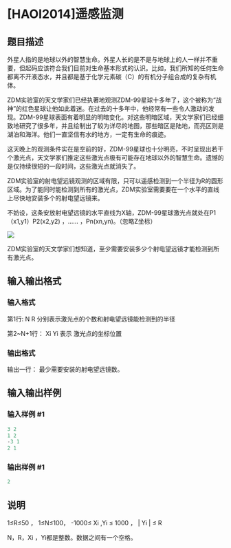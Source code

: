 # [HAOI2014]遥感监测

## 题目描述

外星人指的是地球以外的智慧生命。外星人长的是不是与地球上的人一样并不重要，但起码应该符合我们目前对生命基本形式的认识。比如，我们所知的任何生命都离不开液态水，并且都是基于化学元素碳（C）的有机分子组合成的复杂有机体。

ZDM实验室的天文学家们已经执著地观测ZDM-99星球十多年了，这个被称为“战神”的红色星球让他如此着迷。在过去的十多年中，他经常有一些令人激动的发现。ZDM-99星球表面有着明显的明暗变化。对这些明暗区域，天文学家们已经细致地研究了很多年，并且绘制出了较为详尽的地图，那些暗区是陆地，而亮区则是湖泊和海洋。他们一直坚信有水的地方，一定有生命的痕迹。

这天晚上的观测条件实在是空前的好，ZDM-99星球也十分明亮，不时呈现出若干个激光点，天文学家们推定这些激光点极有可能存在地球以外的智慧生命。遗憾的是仅持续很短的一段时间，这些激光点就消失了。

ZDM实验室的射电望远镜观测的区域有限，只可以遥感检测到一个半径为R的圆形区域。为了能同时能检测到所有的激光点，ZDM实验室需要要在一个水平的直线上尽快地安装多个的射电望远镜来。

不妨设，这条安放射电望远镜的水平直线为X轴，ZDM-99星球激光点就处在P1（x1,y1）P2(x2,y2) ，...... ，Pn(xn,yn)。（忽略Z坐标）

![](https://cdn.luogu.com.cn/upload/pic/5206.png)

ZDM实验室的天文学家们想知道，至少需要安装多少个射电望远镜才能检测到所有激光点。

## 输入输出格式

### 输入格式

第1行: N R 分别表示激光点的个数和射电望远镜能检测到的半径

第2~N+1行： Xi Yi 表示 激光点的坐标位置

### 输出格式

输出一行： 最少需要安装的射电望远镜数。

## 输入输出样例

### 输入样例 #1

```cpp
3 2
1 2
-3 1
2 1

```
### 输出样例 #1

```cpp
2
```


## 说明

1≤R≤50 ， 1≤N≤100， -1000≤ Xi ,Yi ≤ 1000 ， | Yi | ≤ R

N，R，Xi ，Yi都是整数。数据之间有一个空格。

